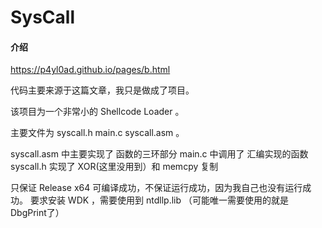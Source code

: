 # SysCall

#### 介绍

https://p4yl0ad.github.io/pages/b.html

代码主要来源于这篇文章，我只是做成了项目。

该项目为一个非常小的 Shellcode Loader 。

主要文件为 syscall.h   main.c  syscall.asm 。

syscall.asm 中主要实现了 函数的三环部分
main.c 中调用了 汇编实现的函数
syscall.h 实现了 XOR(这里没用到）和 memcpy 复制

只保证 Release x64 可编译成功，不保证运行成功，因为我自己也没有运行成功。
要求安装  WDK ，需要使用到 ntdllp.lib （可能唯一需要使用的就是 DbgPrint了）
